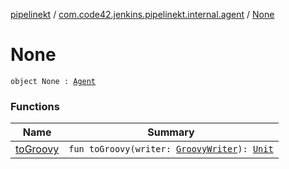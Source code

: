 [pipelinekt](../../index.md) / [com.code42.jenkins.pipelinekt.internal.agent](../index.md) / [None](./index.md)

# None

`object None : `[`Agent`](../../com.code42.jenkins.pipelinekt.core/-agent.md)

### Functions

| Name | Summary |
|---|---|
| [toGroovy](to-groovy.md) | `fun toGroovy(writer: `[`GroovyWriter`](../../com.code42.jenkins.pipelinekt.core.writer/-groovy-writer/index.md)`): `[`Unit`](https://kotlinlang.org/api/latest/jvm/stdlib/kotlin/-unit/index.html) |
